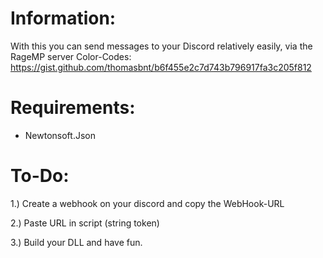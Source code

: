 # Information:
With this you can send messages to your Discord relatively easily, via the RageMP server
Color-Codes: https://gist.github.com/thomasbnt/b6f455e2c7d743b796917fa3c205f812

# Requirements:
- Newtonsoft.Json

# To-Do:
1.) Create a webhook on your discord and copy the WebHook-URL

2.) Paste URL in script (string token)

3.) Build your DLL and have fun.
